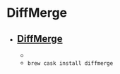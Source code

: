 # DiffMerge
- [DiffMerge](https://www.sourcegear.com/diffmerge/)
  - 
  - 
  - `brew cask install diffmerge`
